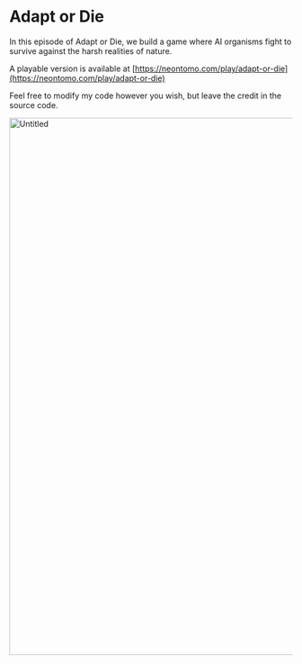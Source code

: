 # Adapt or Die
In this episode of Adapt or Die, we build a game where AI organisms fight to survive against the harsh realities of nature.

A playable version is available at [https://neontomo.com/play/adapt-or-die](https://neontomo.com/play/adapt-or-die)

Feel free to modify my code however you wish, but leave the credit in the source code.

<img width="954" alt="Untitled" src="https://user-images.githubusercontent.com/105588693/210104580-b440a432-175d-4ade-bffe-fbc08ba4b6cb.png">
